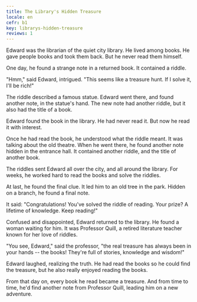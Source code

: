 ```yaml
---
title: The Library's Hidden Treasure
locale: en
cefr: b1
key: librarys-hidden-treasure
reviews: 1
---
```


Edward was the librarian of the quiet city library. He lived among books. He gave people books and took them back. But he never read them himself.

One day, he found a strange note in a returned book. It contained a riddle.

"Hmm," said Edward, intrigued. "This seems like a treasure hunt. If I solve it, I'll be rich!"

The riddle described a famous statue. Edward went there, and found another note, in the statue's hand. The new note had another riddle, but it also had the title of a book.

Edward found the book in the library. He had never read it. But now he read it with interest.

Once he had read the book, he understood what the riddle meant. It was talking about the old theatre. When he went there, he found another note hidden in the entrance hall. It contained another riddle, and the title of another book.

The riddles sent Edward all over the city, and all around the library. For weeks, he worked hard to read the books and solve the riddles.

At last, he found the final clue. It led him to an old tree in the park. Hidden on a branch, he found a final note.

It said: "Congratulations! You've solved the riddle of reading. Your prize? A lifetime of knowledge. Keep reading!"

Confused and disappointed, Edward returned to the library. He found a woman waiting for him. It was Professor Quill, a retired literature teacher known for her love of riddles.

"You see, Edward," said the professor, "the real treasure has always been in your hands -- the books! They're full of stories, knowledge and wisdom!"

Edward laughed, realizing the truth. He had read the books so he could find the treasure, but he also really enjoyed reading the books.

From that day on, every book he read became a treasure. And from time to time, he'd find another note from Professor Quill, leading him on a new adventure.